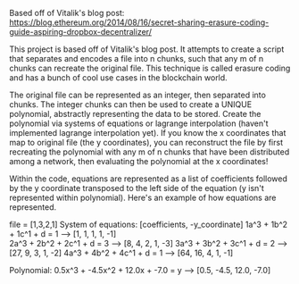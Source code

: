 Based off of Vitalik's blog post:
https://blog.ethereum.org/2014/08/16/secret-sharing-erasure-coding-guide-aspiring-dropbox-decentralizer/

This project is based off of Vitalik's blog post. It attempts to create a script that separates and encodes a file into n chunks, such that any 
m of n chunks can recreate the original file.  This technique is called erasure coding and has a bunch of cool use cases in the blockchain world. 

The original file can be represented as an integer, then separated into chunks.  The integer chunks can then be used to create a UNIQUE polynomial,
abstractly representing the data to be stored. Create the polynomial via systems of equations or lagrange interpolation (haven't implemented lagrange
interpolation yet).
If you know the x coordinates that map to original file (the y coordinates), 
you can reconstruct the file by first recreating the polynomial with any m of n chunks that have been distributed among a network, 
then evaluating the polynomial at the x coordinates!

Within the code, equations are represented as a list of coefficients followed by the y
coordinate transposed to the left side of the equation (y isn't represented within polynomial).
Here's an example of how equations are represented. 

file = [1,3,2,1]
System of equations:
                              [coefficients, -y_coordinate]
  1a^3 + 1b^2 + 1c^1 + d  = 1   --> [1, 1, 1, 1, -1]   
  2a^3 + 2b^2 + 2c^1 + d  = 3   --> [8, 4, 2, 1, -3] 
  3a^3 + 3b^2 + 3c^1 + d  = 2   --> [27, 9, 3, 1, -2] 
  4a^3 + 4b^2 + 4c^1 + d  = 1   --> [64, 16, 4, 1, -1] 

Polynomial:
  0.5x^3 + -4.5x^2 + 12.0x + -7.0 = y   --> [0.5, -4.5, 12.0, -7.0] 